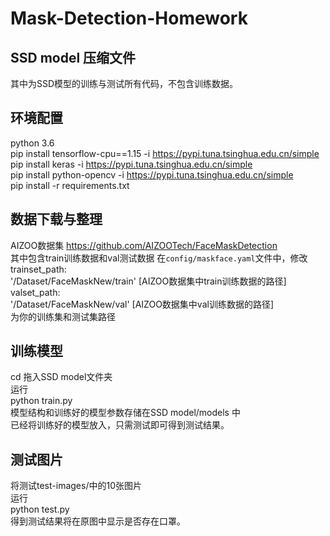 # Mask-Detection-Homework

## SSD model 压缩文件
其中为SSD模型的训练与测试所有代码，不包含训练数据。

## 环境配置
python 3.6  
pip install tensorflow-cpu==1.15    -i https://pypi.tuna.tsinghua.edu.cn/simple  
pip install keras    -i https://pypi.tuna.tsinghua.edu.cn/simple  
pip install python-opencv    -i https://pypi.tuna.tsinghua.edu.cn/simple  
pip install -r requirements.txt
 
## 数据下载与整理
AIZOO数据集 https://github.com/AIZOOTech/FaceMaskDetection  
其中包含train训练数据和val测试数据
在`config/maskface.yaml`文件中，修改  
trainset_path:  
  '/Dataset/FaceMaskNew/train' [AIZOO数据集中train训练数据的路径]   
valset_path:  
  '/Dataset/FaceMaskNew/val'   [AIZOO数据集中val训练数据的路径]  
为你的训练集和测试集路径  

## 训练模型
cd 拖入SSD model文件夹  
运行  
python train.py  
模型结构和训练好的模型参数存储在SSD model/models 中  
已经将训练好的模型放入，只需测试即可得到测试结果。

## 测试图片
将测试test-images/中的10张图片  
运行  
python test.py  
得到测试结果将在原图中显示是否存在口罩。 
